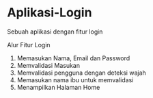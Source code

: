 # Aplikasi-Login
Sebuah aplikasi dengan fitur login

Alur Fitur Login
1. Memasukan Nama, Email dan Password
2. Memvalidasi Masukan
3. Memvalidasi pengguna dengan deteksi wajah
4. Memasukan nama ibu untuk memvalidasi
5. Menampilkan Halaman Home
